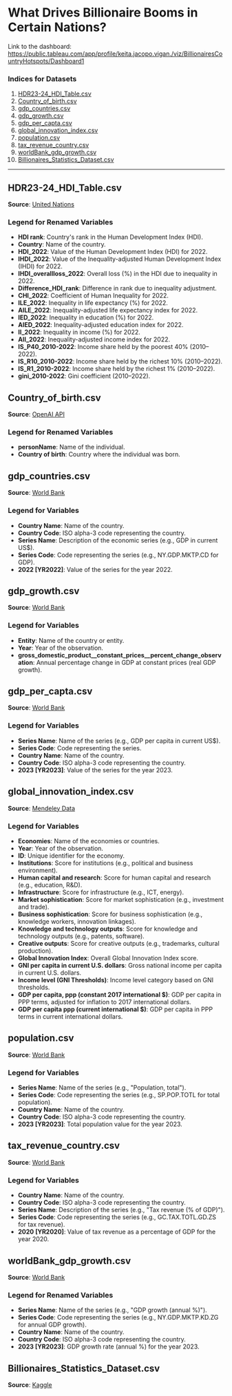# What Drives Billionaire Booms in Certain Nations?

Link to the dashboard: https://public.tableau.com/app/profile/keita.jacopo.vigan./viz/BillionairesCountryHotspots/Dashboard1

### Indices for Datasets

1. [HDR23-24_HDI_Table.csv](#hdr23-24_hdi_tablecsv)
2. [Country_of_birth.csv](#country_of_birthcsv)
3. [gdp_countries.csv](#gdp_countriescsv)
4. [gdp_growth.csv](#gdp_growthcsv)
5. [gdp_per_capta.csv](#gdp_per_captacsv)
6. [global_innovation_index.csv](#global_innovation_indexcsv)
7. [population.csv](#populationcsv)
8. [tax_revenue_country.csv](#tax_revenue_countrycsv)
9. [worldBank_gdp_growth.csv](#worldbank_gdp_growthcsv)
10. [Billionaires_Statistics_Dataset.csv](#Billionaires_Statistics_Datasetcsv)

---

## HDR23-24_HDI_Table.csv

**Source**: [United Nations](https://hdr.undp.org/)

### Legend for Renamed Variables

- **HDI rank**: Country's rank in the Human Development Index (HDI).
- **Country**: Name of the country.
- **HDI_2022**: Value of the Human Development Index (HDI) for 2022.
- **IHDI_2022**: Value of the Inequality-adjusted Human Development Index (IHDI) for 2022.
- **IHDI_overallloss_2022**: Overall loss (%) in the HDI due to inequality in 2022.
- **Difference_HDI_rank**: Difference in rank due to inequality adjustment.
- **CHI_2022**: Coefficient of Human Inequality for 2022.
- **ILE_2022**: Inequality in life expectancy (%) for 2022.
- **AILE_2022**: Inequality-adjusted life expectancy index for 2022.
- **IED_2022**: Inequality in education (%) for 2022.
- **AIED_2022**: Inequality-adjusted education index for 2022.
- **II_2022**: Inequality in income (%) for 2022.
- **AII_2022**: Inequality-adjusted income index for 2022.
- **IS_P40_2010-2022**: Income share held by the poorest 40% (2010–2022).
- **IS_R10_2010-2022**: Income share held by the richest 10% (2010–2022).
- **IS_R1_2010-2022**: Income share held by the richest 1% (2010–2022).
- **gini_2010-2022**: Gini coefficient (2010–2022).

## Country_of_birth.csv

**Source**: [OpenAI API](https://openai.com/)

### Legend for Renamed Variables

- **personName**: Name of the individual.
- **Country of birth**: Country where the individual was born.

## gdp_countries.csv

**Source**: [World Bank](https://www.worldbank.org/)

### Legend for Variables

- **Country Name**: Name of the country.
- **Country Code**: ISO alpha-3 code representing the country.
- **Series Name**: Description of the economic series (e.g., GDP in current US$).
- **Series Code**: Code representing the series (e.g., NY.GDP.MKTP.CD for GDP).
- **2022 [YR2022]**: Value of the series for the year 2022.
## gdp_growth.csv

**Source**: [World Bank](https://www.worldbank.org/)

### Legend for Variables

- **Entity**: Name of the country or entity.
- **Year**: Year of the observation.
- **gross_domestic_product__constant_prices__percent_change_observation**: Annual percentage change in GDP at constant prices (real GDP growth).

## gdp_per_capta.csv

**Source**: [World Bank](https://www.worldbank.org/)

### Legend for Variables

- **Series Name**: Name of the series (e.g., GDP per capita in current US$).
- **Series Code**: Code representing the series.
- **Country Name**: Name of the country.
- **Country Code**: ISO alpha-3 code representing the country.
- **2023 [YR2023]**: Value of the series for the year 2023.

## global_innovation_index.csv

**Source**: [Mendeley Data](https://data.mendeley.com/datasets/cvkdzr8tv3/)

### Legend for Variables

- **Economies**: Name of the economies or countries.
- **Year**: Year of the observation.
- **ID**: Unique identifier for the economy.
- **Institutions**: Score for institutions (e.g., political and business environment).
- **Human capital and research**: Score for human capital and research (e.g., education, R&D).
- **Infrastructure**: Score for infrastructure (e.g., ICT, energy).
- **Market sophistication**: Score for market sophistication (e.g., investment and trade).
- **Business sophistication**: Score for business sophistication (e.g., knowledge workers, innovation linkages).
- **Knowledge and technology outputs**: Score for knowledge and technology outputs (e.g., patents, software).
- **Creative outputs**: Score for creative outputs (e.g., trademarks, cultural production).
- **Global Innovation Index**: Overall Global Innovation Index score.
- **GNI per capita in current U.S. dollars**: Gross national income per capita in current U.S. dollars.
- **Income level (GNI Thresholds)**: Income level category based on GNI thresholds.
- **GDP per capita, ppp (constant 2017 international $)**: GDP per capita in PPP terms, adjusted for inflation to 2017 international dollars.
- **GDP per capita ppp (current international $)**: GDP per capita in PPP terms in current international dollars.
## population.csv

**Source**: [World Bank](https://www.worldbank.org/)

### Legend for Variables

- **Series Name**: Name of the series (e.g., "Population, total").
- **Series Code**: Code representing the series (e.g., SP.POP.TOTL for total population).
- **Country Name**: Name of the country.
- **Country Code**: ISO alpha-3 code representing the country.
- **2023 [YR2023]**: Total population value for the year 2023.
## tax_revenue_country.csv

**Source**: [World Bank](https://www.worldbank.org/)

### Legend for Variables

- **Country Name**: Name of the country.
- **Country Code**: ISO alpha-3 code representing the country.
- **Series Name**: Description of the series (e.g., "Tax revenue (% of GDP)").
- **Series Code**: Code representing the series (e.g., GC.TAX.TOTL.GD.ZS for tax revenue).
- **2020 [YR2020]**: Value of tax revenue as a percentage of GDP for the year 2020.

## worldBank_gdp_growth.csv

**Source**: [World Bank](https://www.worldbank.org/)

### Legend for Renamed Variables

- **Series Name**: Name of the series (e.g., "GDP growth (annual %)").
- **Series Code**: Code representing the series (e.g., NY.GDP.MKTP.KD.ZG for annual GDP growth).
- **Country Name**: Name of the country.
- **Country Code**: ISO alpha-3 code representing the country.
- **2023 [YR2023]**: GDP growth rate (annual %) for the year 2023.

## Billionaires_Statistics_Dataset.csv
**Source**: [Kaggle](https://www.kaggle.com/datasets/nelgiriyewithana/billionaires-statistics-dataset)
